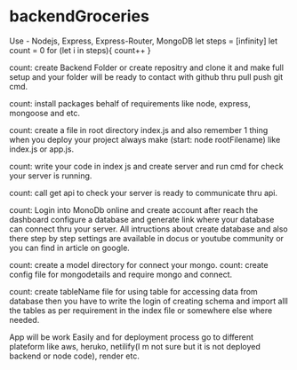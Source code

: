 ﻿# backendGroceries
 Use -  Nodejs, Express, Express-Router, MongoDB
 let steps = [infinity]
 let count = 0
for (let i in steps){
count++
}

count: 
       create Backend Folder or create repositry and clone it and make full setup and your folder will be ready to contact with github thru pull push git cmd.

count: 
       install packages behalf of requirements like node, express, mongoose and etc.

count: 
       create a file in root directory index.js and also remember 1 thing when you deploy your project always make (start: node rootFilename) like index.js or app.js.

count: 
      write your code in index js and create server and run cmd for check your server is running.

count: 
      call get api to check your server is ready to communicate thru api.

count:
      Login into MonoDb online and create account after reach the dashboard configure a database and generate link where your database can connect thru your server.
      All intructions about create database and also there step by step settings are available in docus or youtube community or you can find in article on google.

count: 
     create a model directory for connect your mongo.
count: 
     create config file for mongodetails and require mongo and connect.

count:
     create tableName file for using table for accessing data from database then you have to write the login of creating schema and import alll the tables as per requirement in the index file 
     or somewhere else where needed.

App will be work Easily and for deployment process go to different plateform like aws, heruko, netilify(I m not sure but it is not deployed backend or node code), render etc.
       
